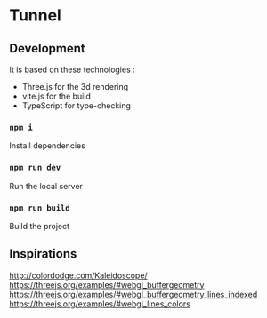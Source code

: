 # Tunnel

## Development

It is based on these technologies : 
- Three.js for the 3d rendering
- vite.js for the build 
- TypeScript for type-checking

### `npm i`

Install dependencies

### `npm run dev`

Run the local server

### `npm run build`

Build the project

## Inspirations

http://colordodge.com/Kaleidoscope/
https://threejs.org/examples/#webgl_buffergeometry
https://threejs.org/examples/#webgl_buffergeometry_lines_indexed
https://threejs.org/examples/#webgl_lines_colors
